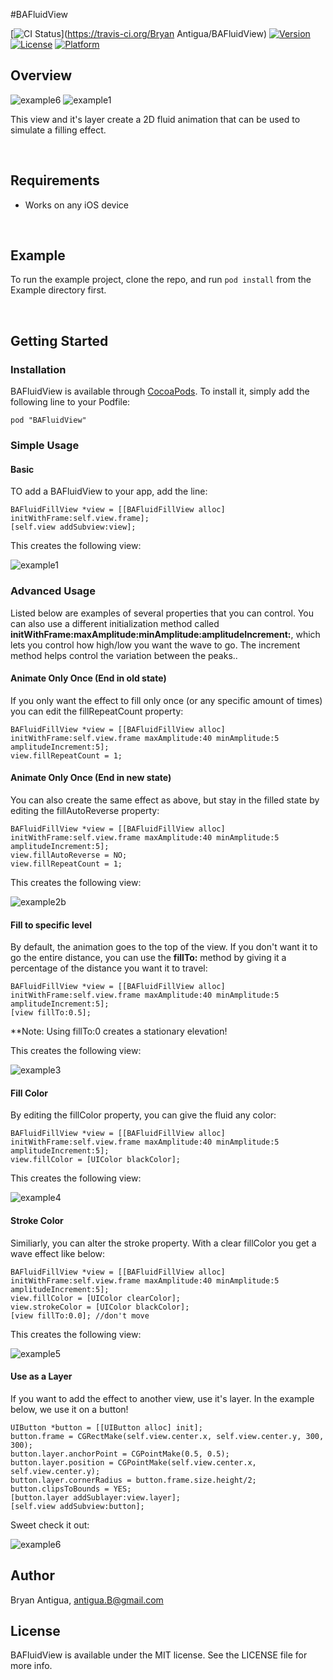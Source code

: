 #BAFluidView

[![CI Status](http://img.shields.io/travis/antiguab/BAFluidView.svg?style=flat)](https://travis-ci.org/Bryan Antigua/BAFluidView)
[![Version](https://img.shields.io/cocoapods/v/BAFluidView.svg?style=flat)](http://cocoadocs.org/docsets/BAFluidView)
[![License](https://img.shields.io/cocoapods/l/BAFluidView.svg?style=flat)](http://cocoadocs.org/docsets/BAFluidView)
[![Platform](https://img.shields.io/cocoapods/p/BAFluidView.svg?style=flat)](http://cocoadocs.org/docsets/BAFluidView)

## Overview
![example6](https://github.com/antiguab/BAFluidView/blob/master/readmeAssets/example6.gif)
![example1](https://github.com/antiguab/BAFluidView/blob/master/readmeAssets/example1.gif)

This view and it's layer create a 2D fluid animation that can be used to simulate a filling effect.

<br/>

## Requirements
* Works on any iOS device

<br/>

## Example

To run the example project, clone the repo, and run `pod install` from the Example directory first.

<br/>

## Getting Started
### Installation

BAFluidView is available through [CocoaPods](http://cocoapods.org). To install
it, simply add the following line to your Podfile:

```
pod "BAFluidView"
```

### Simple Usage


#### Basic
TO add a BAFluidView to your app, add the line:

```
BAFluidFillView *view = [[BAFluidFillView alloc] initWithFrame:self.view.frame];
[self.view addSubview:view];
```

This creates the following view:

![example1](https://github.com/antiguab/BAFluidView/blob/master/readmeAssets/example1.gif)


### Advanced Usage
Listed below are examples of several properties that you can control. You can also use a different initialization method called **initWithFrame:maxAmplitude:minAmplitude:amplitudeIncrement:**, which lets you control how high/low you want the wave to go. The increment method helps control the variation between the peaks..

#### Animate Only Once (End in old state)
If you only want the effect to fill only once (or any specific amount of times) you can edit the fillRepeatCount property:

```
BAFluidFillView *view = [[BAFluidFillView alloc] initWithFrame:self.view.frame maxAmplitude:40 minAmplitude:5 amplitudeIncrement:5];
view.fillRepeatCount = 1;
```
#### Animate Only Once (End in new state)
You can also create the same effect as above, but stay in the filled state by editing the fillAutoReverse property:

```
BAFluidFillView *view = [[BAFluidFillView alloc] initWithFrame:self.view.frame maxAmplitude:40 minAmplitude:5 amplitudeIncrement:5];
view.fillAutoReverse = NO;
view.fillRepeatCount = 1;
```

This creates the following view:

![example2b](https://github.com/antiguab/BAFluidView/blob/master/readmeAssets/example2b.gif)

#### Fill to specific level

By default, the animation goes to the top of the view. If you don't want it to go the entire distance, you can use the **fillTo:** method by giving it a percentage of the distance you want it to travel:

```
BAFluidFillView *view = [[BAFluidFillView alloc] initWithFrame:self.view.frame maxAmplitude:40 minAmplitude:5 amplitudeIncrement:5];
[view fillTo:0.5];
```
**Note: Using fillTo:0 creates a stationary elevation! 

This creates the following view:

![example3](https://github.com/antiguab/BAFluidView/blob/master/readmeAssets/example3.gif)

#### Fill Color

By editing the fillColor property, you can give the fluid any color:

```
BAFluidFillView *view = [[BAFluidFillView alloc] initWithFrame:self.view.frame maxAmplitude:40 minAmplitude:5 amplitudeIncrement:5];
view.fillColor = [UIColor blackColor];
```

This creates the following view:

![example4](https://github.com/antiguab/BAFluidView/blob/master/readmeAssets/example4.gif)

#### Stroke Color

Similiarly, you can alter the stroke property. With a clear fillColor you get a wave effect like below:

```
BAFluidFillView *view = [[BAFluidFillView alloc] initWithFrame:self.view.frame maxAmplitude:40 minAmplitude:5 amplitudeIncrement:5];
view.fillColor = [UIColor clearColor];
view.strokeColor = [UIColor blackColor];
[view fillTo:0.0]; //don't move
```

This creates the following view:

![example5](https://github.com/antiguab/BAFluidView/blob/master/readmeAssets/example5.gif)

#### Use as a Layer 

If you want to add the effect to another view, use it's layer. In the example below, we use it on a button!

```
UIButton *button = [[UIButton alloc] init];
button.frame = CGRectMake(self.view.center.x, self.view.center.y, 300, 300);
button.layer.anchorPoint = CGPointMake(0.5, 0.5);
button.layer.position = CGPointMake(self.view.center.x, self.view.center.y);
button.layer.cornerRadius = button.frame.size.height/2;
button.clipsToBounds = YES;
[button.layer addSublayer:view.layer];
[self.view addSubview:button];
```

Sweet check it out:

![example6](https://github.com/antiguab/BAFluidView/blob/master/readmeAssets/example6.gif)



## Author

Bryan Antigua, antigua.B@gmail.com


## License

BAFluidView is available under the MIT license. See the LICENSE file for more info.



